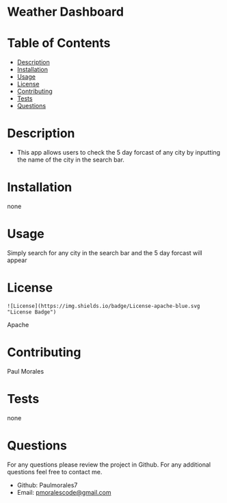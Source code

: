 # Weather Dashboard

  # Table of Contents

  - [Description](#Description)
  - [Installation](#Installation)
  - [Usage](#Usage)
  - [License](#License)
  - [Contributing](#Contributing)
  - [Tests](#Tests)
  - [Questions](#Questions)

  # Description
   - This app allows users to check the 5 day forcast of any city by inputting the name of the city in the 
search bar.
  # Installation
  none
  # Usage
  Simply search for any city in the search bar and the 5 day forcast will appear 
  # License
    ![License](https://img.shields.io/badge/License-apache-blue.svg "License Badge")
Apache
  # Contributing
  Paul Morales
  # Tests
  none
  # Questions
  For any questions please review the project in Github. For any additional questions feel free to contact me.
  - Github: Paulmorales7
  - Email: pmoralescode@gmail.com
